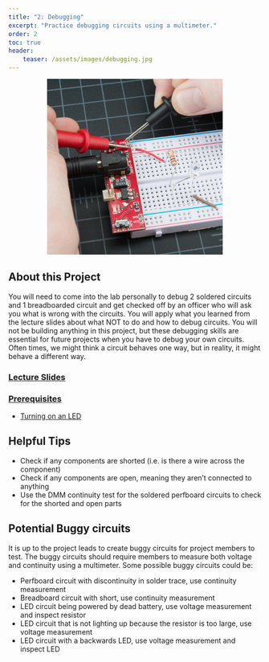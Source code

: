 ```yaml
---
title: "2: Debugging"
excerpt: "Practice debugging circuits using a multimeter."
order: 2
toc: true
header:
    teaser: /assets/images/debugging.jpg
---
```


<p align="center">
  <img width="350" height="350" src="/assets/images/debugging.jpg">
</p>

## About this Project

You will need to come into the lab personally to debug 2 soldered circuits and 1 breadboarded circuit and get checked off by an officer who will ask you what is wrong with the circuits. You will apply what you learned from the lecture slides about what NOT to do and how to debug circuits. You will not be building anything in this project, but these debugging skills are essential for future projects when you have to debug your own circuits. Often times, we might think a circuit behaves one way, but in reality, it might behave a different way.

### [Lecture Slides](https://docs.google.com/presentation/d/1CB6AAoBnIOJGFIjYw-nszzmo9OOG8uDrl0FrBDWy8WM/edit?usp=sharing)

### <ins>Prerequisites</ins>

* [Turning on an LED](/turn-on-led)

## Helpful Tips
* Check if any components are shorted (i.e. is there a wire across the component)
* Check if any components are open, meaning they aren’t connected to anything
* Use the DMM continuity test for the soldered perfboard circuits to check for the shorted and open parts

## Potential Buggy circuits

It is up to the project leads to create buggy circuits for project members to test. The buggy circuits should require members to measure both voltage and continuity using a multimeter. Some possible buggy circuits could be:
* Perfboard circuit with discontinuity in solder trace, use continuity measurement
* Breadboard circuit with short, use continuity measurement
* LED circuit being powered by dead battery, use voltage measurement and inspect resistor
* LED circuit that is not lighting up because the resistor is too large, use voltage measurement
* LED circuit with a backwards LED, use voltage measurement and inspect LED

